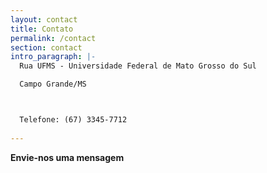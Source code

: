 ```yaml
---
layout: contact
title: Contato
permalink: /contact
section: contact
intro_paragraph: |-
  Rua UFMS - Universidade Federal de Mato Grosso do Sul

  Campo Grande/MS



  Telefone: (67) 3345-7712
  
---
```

**Envie-nos uma mensagem**

